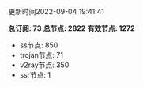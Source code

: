 更新时间2022-09-04 19:41:41

**总订阅: 73**
**总节点: 2822**
**有效节点: 1272**
- ss节点: 850
- trojan节点: 71
- v2ray节点: 350
- ssr节点: 1
